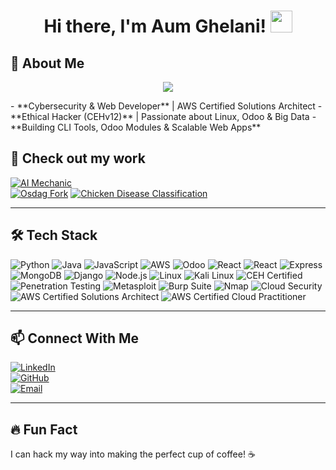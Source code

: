 # <h1 align="center">Hi there, I'm Aum Ghelani! <img src="https://media.giphy.com/media/hvRJCLFzcasrR4ia7z/giphy.gif" width="35"></h1>

## 🚀 About Me  
<p align="center">
  <img src="https://readme-typing-svg.herokuapp.com?font=Fira+Code&size=22&pause=1000&color=F7C52C&center=true&vCenter=true&width=500&height=50&lines=Cybersecurity+Specialist!;Full-Stack+Developer!;AWS+Certified+Architect!;Penetration+Tester!;Odoo+Developer!">
</p>
- **Cybersecurity & Web Developer** | AWS Certified Solutions Architect  
- **Ethical Hacker (CEHv12)** | Passionate about Linux, Odoo & Big Data  
- **Building CLI Tools, Odoo Modules & Scalable Web Apps**  

## 🔗 Check out my work  
[![AI Mechanic](https://img.shields.io/badge/AI%20Mechanic-Website-blue?style=for-the-badge)](https://ai-mechanic.vercel.app/)  
[![Osdag Fork](https://img.shields.io/badge/Osdag%20Fork-GitHub-black?style=for-the-badge&logo=github)](https://github.com/aumghelani/Osdag)
[![Chicken Disease Classification](https://img.shields.io/badge/Chicken%20Disease%20Classification-GitHub-black?style=for-the-badge&logo=github)](https://github.com/aumghelani/Chicken-Disease-Classification)


---

## 🛠️ Tech Stack  


![Python](https://img.shields.io/badge/python-%233776AB.svg?style=for-the-badge&logo=python&logoColor=white)   ![Java](https://img.shields.io/badge/java-%23ED8B00.svg?style=for-the-badge&logo=openjdk&logoColor=white)   ![JavaScript](https://img.shields.io/badge/javascript-%23F7DF1E.svg?style=for-the-badge&logo=javascript&logoColor=black)   ![AWS](https://img.shields.io/badge/AWS-%23FF9900.svg?style=for-the-badge&logo=amazonaws&logoColor=white)  ![Odoo](https://img.shields.io/badge/Odoo-%23781F1F.svg?style=for-the-badge&logo=odoo&logoColor=white) ![React](https://img.shields.io/badge/react-%2361DAFB.svg?style=for-the-badge&logo=react&logoColor=black) ![React](https://img.shields.io/badge/react-%2361DAFB.svg?style=for-the-badge&logo=react&logoColor=black)  ![Express](https://img.shields.io/badge/express-%23000000.svg?style=for-the-badge&logo=express&logoColor=white)  ![MongoDB](https://img.shields.io/badge/mongodb-%2347A248.svg?style=for-the-badge&logo=mongodb&logoColor=white)  ![Django](https://img.shields.io/badge/django-%23092E20.svg?style=for-the-badge&logo=django&logoColor=white)  ![Node.js](https://img.shields.io/badge/node.js-%23339933.svg?style=for-the-badge&logo=node.js&logoColor=white) ![Linux](https://img.shields.io/badge/Linux-%23FCC624.svg?style=for-the-badge&logo=linux&logoColor=black)   ![Kali Linux](https://img.shields.io/badge/Kali_Linux-%230557a5.svg?style=for-the-badge&logo=kalilinux&logoColor=white)   ![CEH Certified](https://img.shields.io/badge/CEH%20Certified-%23A100FF.svg?style=for-the-badge&logo=ceh&logoColor=white) ![Penetration Testing](https://img.shields.io/badge/Penetration_Testing-%23D32F2F.svg?style=for-the-badge&logo=security&logoColor=white)   ![Metasploit](https://img.shields.io/badge/Metasploit-%230056b3.svg?style=for-the-badge&logo=metasploit&logoColor=white)   ![Burp Suite](https://img.shields.io/badge/Burp_Suite-%23FF6F00.svg?style=for-the-badge&logo=burpsuite&logoColor=white)   ![Nmap](https://img.shields.io/badge/Nmap-%230073c6.svg?style=for-the-badge&logo=nmap&logoColor=white)   ![Cloud Security](https://img.shields.io/badge/Cloud_Security-%2300A8E1.svg?style=for-the-badge&logo=cloudsecurity&logoColor=white)   ![AWS Certified Solutions Architect](https://img.shields.io/badge/AWS_Solutions_Architect-%23FF9900.svg?style=for-the-badge&logo=amazonaws&logoColor=white)   ![AWS Certified Cloud Practitioner](https://img.shields.io/badge/AWS_Cloud_Practitioner-%23FF9900.svg?style=for-the-badge&logo=amazonaws&logoColor=white) 

---

## 📫 Connect With Me  
[![LinkedIn](https://img.shields.io/badge/LinkedIn-%230077B5.svg?style=for-the-badge&logo=linkedin&logoColor=white)](https://www.linkedin.com/in/aumghelani)  
[![GitHub](https://img.shields.io/badge/GitHub-%23181717.svg?style=for-the-badge&logo=github&logoColor=white)](https://github.com/aumghelani)  
[![Email](https://img.shields.io/badge/Email-%23D14836.svg?style=for-the-badge&logo=gmail&logoColor=white)](mailto:your-email@example.com)  

---

## 🔥 Fun Fact  
I can hack my way into making the perfect cup of coffee! ☕  

